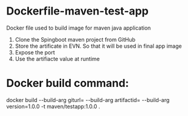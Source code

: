 # Dockerfile-maven-test-app
Docker file used to build image for maven java application
1. Clone the Spingboot maven project from GitHub
2. Store the artificate in EVN. So that it will be used in final app image
3. Expose the port
4. Use the artifiacte value at runtime

Docker build command:
=====================

docker build --build-arg giturl=<maven-git-url> --build-arg artifactid=<artifactId> --build-arg version=1.0.0 -t maven/testapp:1.0.0 .
